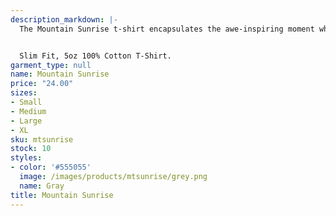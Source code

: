 ```yaml
---
description_markdown: |-
  The Mountain Sunrise t-shirt encapsulates the awe-inspiring moment when dawn breaks over the peaks. It's a reminder of the planet's powerful beauty and the resilience that sustains it.


  Slim Fit, 5oz 100% Cotton T-Shirt.
garment_type: null
name: Mountain Sunrise
price: "24.00"
sizes:
- Small
- Medium
- Large
- XL
sku: mtsunrise
stock: 10
styles:
- color: '#555055'
  image: /images/products/mtsunrise/grey.png
  name: Gray
title: Mountain Sunrise
---
```

